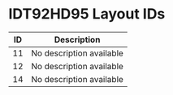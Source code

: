 # IDT92HD95 Layout IDs

| ID | Description |
|---|---|
| 11 | No description available |
| 12 | No description available |
| 14 | No description available |
